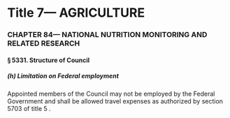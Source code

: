 
# Title 7— AGRICULTURE
### CHAPTER 84— NATIONAL NUTRITION MONITORING AND RELATED RESEARCH
#### § 5331. Structure of Council
##### (h) Limitation on Federal employment

Appointed members of the Council may not be employed by the Federal Government and shall be allowed travel expenses as authorized by section 5703 of title 5 .
